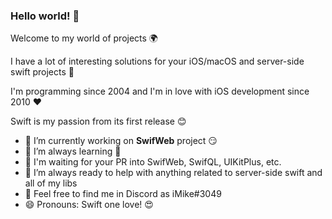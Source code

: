 ### Hello world! 👋

Welcome to my world of projects 🌍

I have a lot of interesting solutions for your iOS/macOS and server-side swift projects 🚀

I'm programming since 2004 and I'm in love with iOS development since 2010 ❤️

Swift is my passion from its first release 😊

- 🔭 I’m currently working on **SwifWeb** project 😏
- 🌱 I’m always learning 🧐
- 👯 I'm waiting for your PR into SwifWeb, SwifQL, UIKitPlus, etc.
- 🍻 I’m always ready to help with anything related to server-side swift and all of my libs
- 💬 Feel free to find me in Discord as iMike#3049
- 😄 Pronouns: Swift one love! 😍
